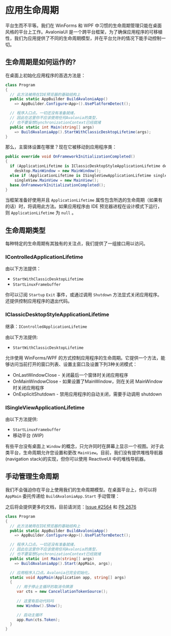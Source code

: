 # 应用生命周期

平台生而不平等。我们在 WinForms 和 WPF 中习惯的生命周期管理只能在桌面风格的平台上工作。AvaloniaUI 是一个跨平台框架，为了确保应用程序的可移植性，我们为应用提供了不同的生命周期模型，并在平台允许的情况下能手动控制一切。

## 生命周期是如何运作的?

在桌面上初始化应用程序的首选方法是：

```csharp
class Program
{
  // 此方法被用在IDE预览器的基础结构上
  public static AppBuilder BuildAvaloniaApp() 
    => AppBuilder.Configure<App>().UsePlatformDetect();

  // 程序入口点。一切还没有准备就绪，
  // 因此在这里你不应该使用任何Avalonia的类型，
  // 也不要妄想SynchronizationContext已经就绪
  public static int Main(string[] args) 
    => BuildAvaloniaApp().StartWithClassicDesktopLifetime(args);
}
```

那么，主窗体设置在哪里？现在它被移动到应用程序类：

```csharp
public override void OnFrameworkInitializationCompleted()
{
  if (ApplicationLifetime is IClassicDesktopStyleApplicationLifetime desktop)
    desktop.MainWindow = new MainWindow();
  else if (ApplicationLifetime is ISingleViewApplicationLifetime singleView)
    singleView.MainView = new MainView();
  base.OnFrameworkInitializationCompleted();
}
```

当框架准备好使用并且 `ApplicationLifetime` 属性包含所选的生命周期（如果有的话）时，将调用此方法。如果应用程序由 IDE 预览器进程在设计模式下运行，则 `ApplicationLifetime` 为 `null` 。

## 生命周期类型

每种特定的生命周期有其独有的关注点，我们提供了一组接口用以访问。

### IControlledApplicationLifetime

由以下方法提供：

- `StartWithClassicDesktopLifetime`
- `StartLinuxFramebuffer`

你可以订阅 `Startup` `Exit` 事件，或通过调用 `Shutdown` 方法显式关闭应用程序。还提供控制应用程序的退出代码。

### IClassicDesktopStyleApplicationLifetime

继承：`IControlledApplicationLifetime`

由以下方法提供:

- `StartWithClassicDesktopLifetime`

允许使用 WinForms/WPF 的方式控制应用程序的生命周期。它提供一个方法，能够访问当前打开的窗口列表、设置主窗口及设置下列3种关闭模式：

- OnLastWindowClose - 关闭最后一个窗体时关闭应用程序
- OnMainWindowClose - 如果设置了MainWindow，则在关闭 MainWindow 时关闭应用程序
- OnExplicitShutdown - 禁用应用程序的自动关闭，需要手动调用 shutdown

### ISingleViewApplicationLifetime

由以下方法提供:

- `StartLinuxFramebuffer`
- 移动平台 (WIP)

有些平台没有桌面上 `Window` 的概念，只允许同时在屏幕上显示一个视图。对于此类平台，生命周期允许您设置和更改 `MainView`。目前，我们没有提供堆栈导航器(navigation stack)的实现，但你可以使用 ReactiveUI 中的堆栈导航器。

## 手动管理生命周期

我们不会强迫你在平台上使用我们的生命周期模型。在桌面平台上，你可以将 `AppMain` 委托传递给 `BuildAvaloniaApp.Start` 手动管理：

之后将会提供更多的文档，目前请浏览：[Issue #2564](https://github.com/AvaloniaUI/Avalonia/issues/2564) 和  [PR 2676](https://github.com/AvaloniaUI/Avalonia/pull/2676)

```csharp
class Program
{
  // 此方法被用在IDE预览器的基础结构上
  public static AppBuilder BuildAvaloniaApp() 
    => AppBuilder.Configure<App>().UsePlatformDetect();

  // 程序入口点。一切还没有准备就绪，
  // 因此在这里你不应该使用任何Avalonia的类型，
  // 也不要妄想SynchronizationContext已经就绪
  public static int Main(string[] args) 
    => BuildAvaloniaApp().Start(AppMain, args);

  // 应用程序入口点。Avalonia已完全初始化。
  static void AppMain(Application app, string[] args)
  {
     // 用于停止主循环的取消令牌源
     var cts = new CancellationTokenSource();
     
     // 这里有启动代码吗
     new Window().Show();

     // 启动主循环
     app.Run(cts.Token);
  }
}
```
